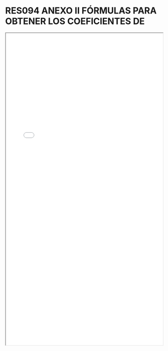 
# RES094 ANEXO II FÓRMULAS PARA OBTENER LOS COEFICIENTES DE

<iframe src="../RES094 ANEXO II FÓRMULAS PARA OBTENER LOS COEFICIENTES DE.pdf" width="100%" height="1000px"></iframe>

